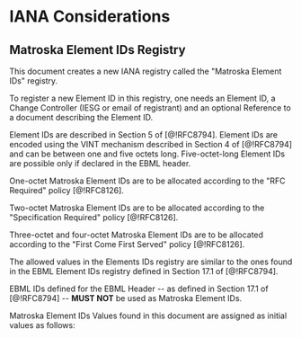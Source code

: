 # IANA Considerations

## Matroska Element IDs Registry

This document creates a new IANA registry called the "Matroska Element IDs"
registry.

To register a new Element ID in this registry, one needs an Element ID,
a Change Controller (IESG or email of registrant) and
an optional Reference to a document describing the Element ID.

Element IDs are described in Section 5 of [@!RFC8794].  Element IDs are encoded
using the VINT mechanism described in Section 4 of [@!RFC8794] and can be between
one and five octets long. Five-octet-long Element IDs are possible
only if declared in the EBML header.

One-octet Matroska Element IDs are to be allocated according to the "RFC Required" policy [@!RFC8126].

Two-octet Matroska Element IDs are to be allocated according to the "Specification Required" policy [@!RFC8126].

Three-octet and four-octet Matroska Element IDs are to be allocated according to the "First Come First Served" policy [@!RFC8126].

The allowed values in the Elements IDs registry are similar to the ones found
in the EBML Element IDs registry defined in Section 17.1 of [@!RFC8794].

EBML IDs defined for the EBML Header -- as defined in Section 17.1 of [@!RFC8794] --
**MUST NOT** be used as Matroska Element IDs.

Matroska Element IDs Values found in this document are assigned as initial values as follows:

